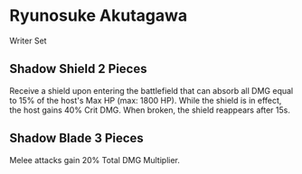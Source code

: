 # Ryunosuke Akutagawa

Writer Set

## Shadow Shield 2 Pieces

Receive a shield upon entering the battlefield that can absorb all DMG equal to 15% of the host's Max HP (max: 1800 HP). While the shield is in effect, the host gains 40% Crit DMG. When broken, the shield reappears after 15s.

## Shadow Blade 3 Pieces

Melee attacks gain 20% Total DMG Multiplier.